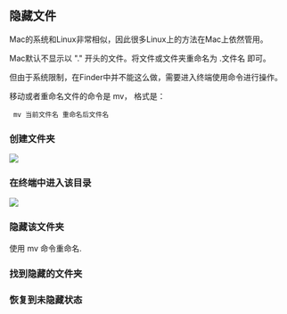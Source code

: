 ## 隐藏文件

Mac的系统和Linux非常相似，因此很多Linux上的方法在Mac上依然管用。

Mac默认不显示以 "." 开头的文件。将文件或文件夹重命名为 .文件名 即可。

但由于系统限制，在Finder中并不能这么做，需要进入终端使用命令进行操作。

移动或者重命名文件的命令是 mv， 格式是：

```
 mv 当前文件名 重命名后文件名
```

### 创建文件夹

![](http://ww3.sinaimg.cn/large/005Xtdi2jw1f45f3uy10nj30fc093gm5.jpg)

### 在终端中进入该目录

![](http://ww1.sinaimg.cn/large/005Xtdi2jw1f45f45xn4ej30fg0akaao.jpg)

### 隐藏该文件夹

使用 mv 命令重命名.

### 找到隐藏的文件夹

### 恢复到未隐藏状态
